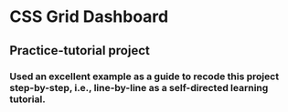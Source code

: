 # CSS Grid Dashboard
## Practice-tutorial project
### Used an excellent example as a guide to recode this project step-by-step, i.e., line-by-line as a self-directed learning tutorial.
